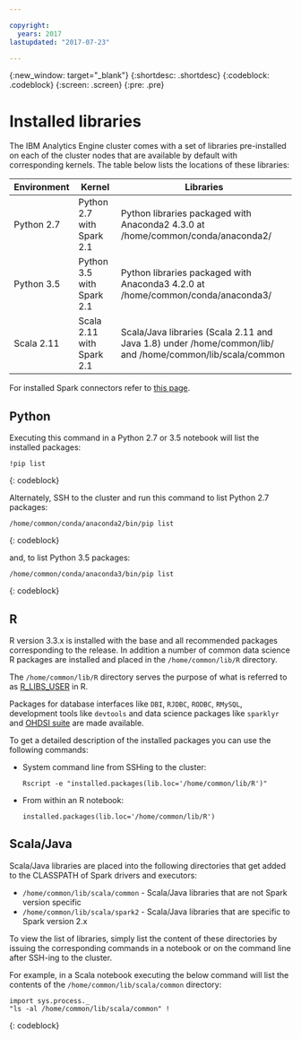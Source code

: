 ```yaml
---

copyright:
  years: 2017
lastupdated: "2017-07-23"

---
```


<!-- Attribute definitions -->
{:new_window: target="_blank"}
{:shortdesc: .shortdesc}
{:codeblock: .codeblock}
{:screen: .screen}
{:pre: .pre}

# Installed libraries

The IBM Analytics Engine cluster comes with a set of libraries pre-installed on each of the cluster nodes that are available by default with corresponding kernels. The table below lists the locations of these libraries:

| Environment | Kernel | Libraries |                 
|-------------|--------|-----------|
| Python 2.7 | Python 2.7 with Spark 2.1 | Python libraries packaged with Anaconda2 4.3.0 at /home/common/conda/anaconda2/ |
| Python 3.5 | Python 3.5 with Spark 2.1 | Python libraries packaged with Anaconda3 4.2.0 at /home/common/conda/anaconda3/|
| Scala 2.11 | Scala 2.11 with Spark 2.1 | Scala/Java libraries (Scala 2.11 and Java 1.8) under  /home/common/lib/ and /home/common/lib/scala/common |

For installed Spark connectors refer to [this page](./supported-connectors.html).

## Python

Executing this command in a Python 2.7 or 3.5 notebook will list the installed packages:

```
!pip list
```
{: codeblock}

Alternately, SSH to the cluster and run this command to list Python 2.7 packages:
```
/home/common/conda/anaconda2/bin/pip list
```
{: codeblock}

and, to list Python 3.5 packages:
```
/home/common/conda/anaconda3/bin/pip list
```
{: codeblock}

## R

R version 3.3.x is installed with the base and all recommended packages corresponding to the release. In addition a number of common data science R packages are installed and placed in the `/home/common/lib/R` directory.

The `/home/common/lib/R` directory serves the purpose of what is referred to as [R_LIBS_USER](https://stat.ethz.ch/R-manual/R-devel/library/base/html/libPaths.html) in R.

Packages for database interfaces like `DBI`, `RJDBC`, `RODBC`, `RMySQL`, development tools like `devtools` and data science packages like `sparklyr` and [OHDSI suite](https://github.com/OHDSI/) are made available.

To get a detailed description of the installed packages you can use the following commands:

* System command line from SSHing to the cluster:

  `Rscript -e "installed.packages(lib.loc='/home/common/lib/R')"`

* From within an R notebook:

  `installed.packages(lib.loc='/home/common/lib/R')`

## Scala/Java
Scala/Java libraries are placed into the following directories that get added to the CLASSPATH of Spark drivers and executors:

* `/home/common/lib/scala/common` - Scala/Java libraries that are not Spark version specific
* `/home/common/lib/scala/spark2` - Scala/Java libraries that are specific to Spark version 2.x

To view the list of libraries, simply list the content of these directories by issuing the corresponding commands in a notebook or on the command line after SSH-ing to the cluster.

For example, in a Scala notebook executing the below command will list the contents of the `/home/common/lib/scala/common` directory:
```
import sys.process._
"ls -al /home/common/lib/scala/common" !
```
{: codeblock}
